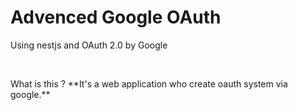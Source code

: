 <h1>Advenced Google OAuth</h1>
<p>Using nestjs and OAuth 2.0 by Google</p>
<br>
<p>What is this ? **It's a web application who create oauth system via google.**</p>
